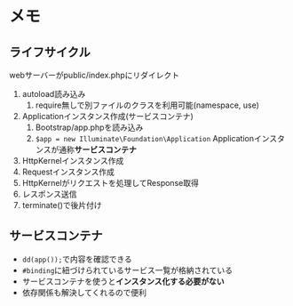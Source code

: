 # メモ

## ライフサイクル

webサーバーがpublic/index.phpにリダイレクト

1. autoload読み込み
   1. require無しで別ファイルのクラスを利用可能(namespace, use)
2. Applicationインスタンス作成(サービスコンテナ)
   1. Bootstrap/app.phpを読み込み
   2. `$app = new Illuminate\Foundation\Application` Applicationインスタンスが通称**サービスコンテナ**
3. HttpKernelインスタンス作成
4. Requestインスタンス作成
5. HttpKernelがリクエストを処理してResponse取得
6. レスポンス送信
7. terminate()で後片付け

## サービスコンテナ

- `dd(app());`で内容を確認できる
- `#binding`に紐づけられているサービス一覧が格納されている
- サービスコンテナを使うと**インスタンス化する必要がない**
- 依存関係も解決してくれるので便利